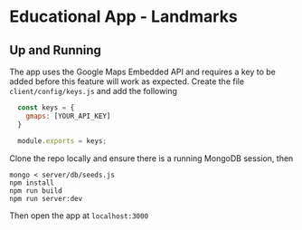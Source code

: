 # Educational App - Landmarks

## Up and Running
The app uses the Google Maps Embedded API and requires a key to be added before this feature will work as expected. Create the file `client/config/keys.js` and add the following

```javascript
  const keys = {
    gmaps: [YOUR_API_KEY]
  }

  module.exports = keys;
```

Clone the repo locally and ensure there is a running MongoDB session, then

```shell 
mongo < server/db/seeds.js
npm install
npm run build
npm run server:dev
```

Then open the app at `localhost:3000`


